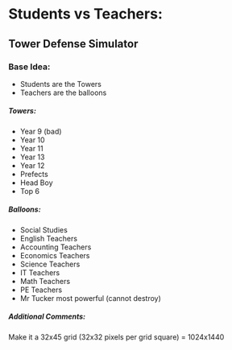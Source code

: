 # Students vs Teachers:
## Tower Defense Simulator

### Base Idea:
- Students are the Towers
- Teachers are the balloons

##### Towers:
- Year 9 (bad)
- Year 10
- Year 11
- Year 13
- Year 12
- Prefects
- Head Boy
- Top 6

##### Balloons:
- Social Studies
- English Teachers
- Accounting Teachers
- Economics Teachers
- Science Teachers
- IT Teachers
- Math Teachers
- PE Teachers
- Mr Tucker most powerful (cannot destroy)

##### Additional Comments:
Make it a 32x45 grid (32x32 pixels per grid square) = 1024x1440
